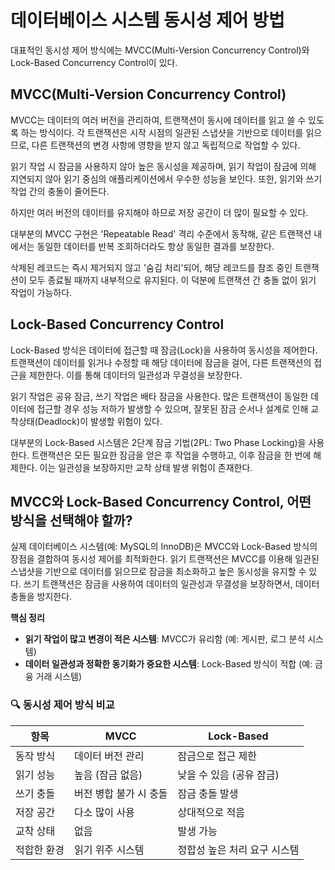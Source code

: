 # 데이터베이스 시스템 동시성 제어 방법
대표적인 동시성 제어 방식에는 MVCC(Multi-Version Concurrency Control)와 Lock-Based Concurrency Control이 있다.

## MVCC(Multi-Version Concurrency Control)
MVCC는 데이터의 여러 버전을 관리하여, 트랜잭션이 동시에 데이터를 읽고 쓸 수 있도록 하는 방식이다. 각 트랜잭션은 시작 시점의 일관된 스냅샷을 기반으로 데이터를 읽으므로, 다른 트랜잭션의 변경 사항에 영향을 받지 않고 독립적으로 작업할 수 있다.

읽기 작업 시 잠금을 사용하지 않아 높은 동시성을 제공하며, 읽기 작업이 잠금에 의해 지연되지 않아 읽기 중심의 애플리케이션에서 우수한 성능을 보인다. 또한, 읽기와 쓰기 작업 간의 충돌이 줄어든다.

하지만 여러 버전의 데이터를 유지해야 하므로 저장 공간이 더 많이 필요할 수 있다.

대부분의 MVCC 구현은 'Repeatable Read' 격리 수준에서 동작해, 같은 트랜잭션 내에서는 동일한 데이터를 반복 조회하더라도 항상 동일한 결과를 보장한다.

삭제된 레코드는 즉시 제거되지 않고 '숨김 처리'되어, 해당 레코드를 참조 중인 트랜잭션이 모두 종료될 때까지 내부적으로 유지된다. 이 덕분에 트랜잭션 간 충돌 없이 읽기 작업이 가능하다.

## Lock-Based Concurrency Control
Lock-Based 방식은 데이터에 접근할 때 잠금(Lock)을 사용하여 동시성을 제어한다. 트랜잭션이 데이터를 읽거나 수정할 때 해당 데이터에 잠금을 걸어, 다른 트랜잭션의 접근을 제한한다. 이를 통해 데이터의 일관성과 무결성을 보장한다.

읽기 작업은 공유 잠금, 쓰기 작업은 배타 잠금을 사용한다. 많은 트랜잭션이 동일한 데이터에 접근할 경우 성능 저하가 발생할 수 있으며, 잘못된 잠금 순서나 설계로 인해 교착상태(Deadlock)이 발생할 위험이 있다.

대부분의 Lock-Based 시스템은 2단계 잠금 기법(2PL: Two Phase Locking)을 사용한다. 트랜잭션은 모든 필요한 잠금을 얻은 후 작업을 수행하고, 이후 잠금을 한 번에 해제한다. 이는 일관성을 보장하지만 교착 상태 발생 위험이 존재한다.

## MVCC와 Lock-Based Concurrency Control, 어떤 방식을 선택해야 할까?
실제 데이터베이스 시스템(예: MySQL의 InnoDB)은 MVCC와 Lock-Based 방식의 장점을 결합하여 동시성 제어를 최적화한다. 읽기 트랜잭션은 MVCC를 이용해 일관된 스냅샷을 기반으로 데이터를 읽으므로 잠금을 최소화하고 높은 동시성을 유지할 수 있다. 쓰기 트랜잭션은 잠금을 사용하여 데이터의 일관성과 무결성을 보장하면서, 데이터 충돌을 방지한다.

**핵심 정리**

- **읽기 작업이 많고 변경이 적은 시스템**: MVCC가 유리함 (예: 게시판, 로그 분석 시스템)
- **데이터 일관성과 정확한 동기화가 중요한 시스템**: Lock-Based 방식이 적합 (예: 금융 거래 시스템)

### 🔍 동시성 제어 방식 비교

| 항목 | MVCC | Lock-Based |
|------|------|------------|
| 동작 방식 | 데이터 버전 관리 | 잠금으로 접근 제한 |
| 읽기 성능 | 높음 (잠금 없음) | 낮을 수 있음 (공유 잠금) |
| 쓰기 충돌 | 버전 병합 불가 시 충돌 | 잠금 충돌 발생 |
| 저장 공간 | 다소 많이 사용 | 상대적으로 적음 |
| 교착 상태 | 없음 | 발생 가능 |
| 적합한 환경 | 읽기 위주 시스템 | 정합성 높은 처리 요구 시스템 |
